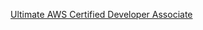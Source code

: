 [Ultimate AWS Certified Developer Associate](https://www.udemy.com/course/aws-certified-developer-associate-dva-c01/)